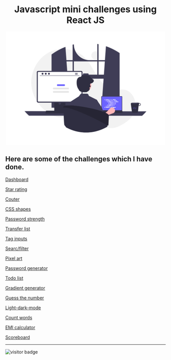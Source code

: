 <div align="center">
  <h1>Javascript mini challenges using React JS</h1>
  <img src="https://github.com/rakeshnayak360/mini-challenges/blob/52a21f9b4fbbaa3064e38e196b55b2f2a5d63236/src/helpers/assets/coding.png" width="500" />
</div>
</div>

## Here are some of the challenges which I have done.

[Dashboard](https://rakeshnayak360.github.io/mini-challenges/)

[Star rating](https://rakeshnayak360.github.io/mini-challenges/#/star-rating)

[Couter](https://rakeshnayak360.github.io/mini-challenges/#/counter)

[CSS shapes](https://rakeshnayak360.github.io/mini-challenges/#/css-shapes)

[Password strength](https://rakeshnayak360.github.io/mini-challenges/#/password-strength)

[Transfer list](https://rakeshnayak360.github.io/mini-challenges/#/transfer-list)

[Tag inputs](https://rakeshnayak360.github.io/mini-challenges/#/tag-inputs)

[Searc/filter](https://rakeshnayak360.github.io/mini-challenges/#/search-filter)

[Pixel art](https://rakeshnayak360.github.io/mini-challenges/#/pixel-art)

[Password generator](https://rakeshnayak360.github.io/mini-challenges/#/password-generator)

[Todo list](https://rakeshnayak360.github.io/mini-challenges/#/todo-list)

[Gradient generator](https://rakeshnayak360.github.io/mini-challenges/#/gradient-generator)

[Guess the number](https://rakeshnayak360.github.io/mini-challenges/#/guess-the-number)

[Light-dark-mode](https://rakeshnayak360.github.io/mini-challenges/#/light-dark-mode)

[Count words](https://rakeshnayak360.github.io/mini-challenges/#/count-words)

[EMI calculator](https://rakeshnayak360.github.io/mini-challenges/#/emi-calculator)

[Scoreboard](https://rakeshnayak360.github.io/mini-challenges/#/score-board)

<hr />

![visitor badge](https://visitor-badge.glitch.me/badge?page_id=rakeshnayak360/mini-challenges.visitor-badge)
